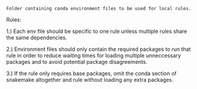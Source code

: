     Folder containing conda environment files to be used for local rules.
    
Rules:

1.) Each env file should be specific to one rule unless multiple rules share the
same dependencies.

2.) Environment files should only contain the required packages to run that rule
in order to reduce waiting times for loading multiple unneccessary packages and to
avoid potential package disagreements.

3.) If the rule only requires base packages, omit the conda section of snakemake
altogether and rule without loading any extra packages.
